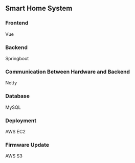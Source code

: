 ## Smart Home System

### Frontend
Vue

### Backend
Springboot

### Communication Between Hardware and Backend
Netty

### Database
MySQL

### Deployment
AWS EC2

### Firmware Update
AWS S3